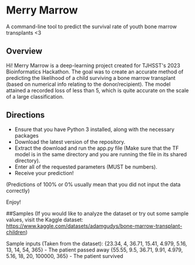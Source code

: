 # Merry Marrow
A command-line tool to predict the survival rate of youth bone marrow transplants <3

## Overview
Hi! Merry Marrow is a deep-learning project created for TJHSST's 2023 Bioinformatics Hackathon. The goal was to create an accurate method of predicting the likelihood of a child surviving a bone marrow transplant (based on numerical info relating to the donor/recipient). The model attained a recorded loss of less than 5, which is quite accurate on the scale of a large classification.

## Directions
- Ensure that you have Python 3 installed, along with the necessary packages
- Download the latest version of the repository.
- Extract the download and run the app.py file (Make sure that the TF model is in the same directory and you are running the file in its shared directory).
- Enter all of the requested parameters (MUST be numbers).
- Receive your prediction!

(Predictions of 100% or 0% usually mean that you did not input the data correctly)

Enjoy!

##Samples
(If you would like to analyze the dataset or try out some sample values, visit the Kaggle dataset: https://www.kaggle.com/datasets/adamgudys/bone-marrow-transplant-children)

Sample inputs (Taken from the dataset):
{23.34, 4, 36.71, 15.41, 4.979, 5.16, 13, 14, 54, 365} - The patient passed away
{55.55, 9.5, 36.71, 9.91, 4.979, 5.16, 18, 20, 100000, 365} - The patient survived
